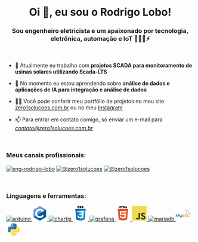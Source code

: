 <h1 align="center">Oi 👋, eu sou o Rodrigo Lobo!</h1>
<h3 align="center">Sou engenheiro eletricista e um apaixonado por tecnologia, eletrônica, automação e IoT 👨🏻‍💻⚡</h3>
<br>

- 🔭 Atualmente eu trabalho com **projetos SCADA para monitoramento de usinas solares utilizando Scada-LTS**

- 🌱 No momento eu estou aprendendo sobre **análise de dados e aplicações de IA para integração e análise de dados**

- 👨‍💻 Você pode conferir meu portfólio de projetos no meu site [zero1solucoes.com.br](zero1solucoes.com.br) ou no meu [Instagram](https://www.instagram.com/zero1solucoes/)

- 📫 Para entrar em contato comigo, só enviar um e-mail para *contato@zero1solucoes.com.br*

<br>

<h3 align="left">Meus canais profissionais:</h3>
<p align="left">
<a href="https://linkedin.com/in/eng-rodrigo-lobo" target="blank"><img align="center" src="https://raw.githubusercontent.com/rahuldkjain/github-profile-readme-generator/master/src/images/icons/Social/linked-in-alt.svg" alt="eng-rodrigo-lobo" height="30" width="40" /></a>
<a href="https://instagram.com/@zero1solucoes" target="blank"><img align="center" src="https://raw.githubusercontent.com/rahuldkjain/github-profile-readme-generator/master/src/images/icons/Social/instagram.svg" alt="@zero1solucoes" height="30" width="40" /></a>
<a href="https://www.youtube.com/c/@zero1solucoes" target="blank"><img align="center" src="https://raw.githubusercontent.com/rahuldkjain/github-profile-readme-generator/master/src/images/icons/Social/youtube.svg" alt="@zero1solucoes" height="30" width="40" /></a>
</p>

<br><h3 align="left">Linguagens e ferramentas:</h3>
<p align="left"> <a href="https://www.arduino.cc/" target="_blank" rel="noreferrer"> <img src="https://cdn.worldvectorlogo.com/logos/arduino-1.svg" alt="arduino" width="40" height="40"/> </a> <a href="https://www.cprogramming.com/" target="_blank" rel="noreferrer"> <img src="https://raw.githubusercontent.com/devicons/devicon/master/icons/c/c-original.svg" alt="c" width="40" height="40"/> </a> <a href="https://www.chartjs.org" target="_blank" rel="noreferrer"> <img src="https://www.chartjs.org/media/logo-title.svg" alt="chartjs" width="40" height="40"/> </a> <a href="https://www.w3schools.com/css/" target="_blank" rel="noreferrer"> <img src="https://raw.githubusercontent.com/devicons/devicon/master/icons/css3/css3-original-wordmark.svg" alt="css3" width="40" height="40"/> </a> <a href="https://grafana.com" target="_blank" rel="noreferrer"> <img src="https://www.vectorlogo.zone/logos/grafana/grafana-icon.svg" alt="grafana" width="40" height="40"/> </a> <a href="https://www.w3.org/html/" target="_blank" rel="noreferrer"> <img src="https://raw.githubusercontent.com/devicons/devicon/master/icons/html5/html5-original-wordmark.svg" alt="html5" width="40" height="40"/> </a> <a href="https://developer.mozilla.org/en-US/docs/Web/JavaScript" target="_blank" rel="noreferrer"> <img src="https://raw.githubusercontent.com/devicons/devicon/master/icons/javascript/javascript-original.svg" alt="javascript" width="40" height="40"/> </a> <a href="https://mariadb.org/" target="_blank" rel="noreferrer"> <img src="https://www.vectorlogo.zone/logos/mariadb/mariadb-icon.svg" alt="mariadb" width="40" height="40"/> </a> <a href="https://www.mysql.com/" target="_blank" rel="noreferrer"> <img src="https://raw.githubusercontent.com/devicons/devicon/master/icons/mysql/mysql-original-wordmark.svg" alt="mysql" width="40" height="40"/> </a> <a href="https://www.python.org" target="_blank" rel="noreferrer"> <img src="https://raw.githubusercontent.com/devicons/devicon/master/icons/python/python-original.svg" alt="python" width="40" height="40"/> </a> </p>
